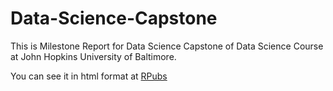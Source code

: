 # Data-Science-Capstone

This is Milestone Report for Data Science Capstone of Data Science Course at John Hopkins University of Baltimore.

You can see it in html format at [RPubs](http://rpubs.com/PestoVerde/137076)

